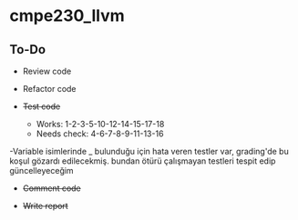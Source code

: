 # cmpe230_llvm

## To-Do


- Review code

- Refactor code

- ~~Test code~~   
    - Works: 1-2-3-5-10-12-14-15-17-18
    - Needs check: 4-6-7-8-9-11-13-16

-Variable isimlerinde _ bulunduğu için hata veren testler var, grading'de bu koşul gözardı edilecekmiş. bundan ötürü çalışmayan testleri tespit edip güncelleyeceğim

- ~~Comment code~~

- ~~Write report~~




